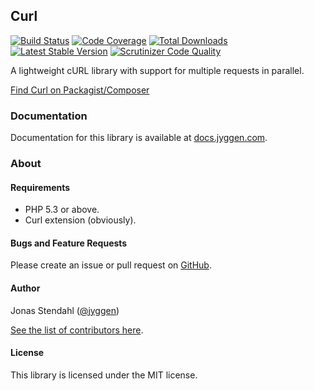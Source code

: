 ## Curl

[![Build Status](https://travis-ci.org/jyggen/curl.png?branch=master)](https://travis-ci.org/jyggen/curl)
[![Code Coverage](https://scrutinizer-ci.com/g/jyggen/curl/badges/coverage.png?s=ec64ffb1a7848c6ba2e6045569b7db3dcf36c134)](https://scrutinizer-ci.com/g/jyggen/curl/)
[![Total Downloads](https://poser.pugx.org/jyggen/curl/downloads.png)](https://packagist.org/packages/jyggen/curl)
[![Latest Stable Version](https://poser.pugx.org/jyggen/curl/v/stable.png)](https://packagist.org/packages/jyggen/curl)
[![Scrutinizer Code Quality](https://scrutinizer-ci.com/g/jyggen/curl/badges/quality-score.png?s=2fdc1031b9a91fab2a95cdb4e2a0d8d450393f86)](https://scrutinizer-ci.com/g/jyggen/curl/)

A lightweight cURL library with support for multiple requests in parallel.

[Find Curl on Packagist/Composer](https://packagist.org/packages/jyggen/curl)

### Documentation

Documentation for this library is available at [docs.jyggen.com](http://docs.jyggen.com/curl).

### About

#### Requirements

* PHP 5.3 or above.
* Curl extension (obviously).

#### Bugs and Feature Requests

Please create an issue or pull request on [GitHub](https://github.com/jyggen/curl).

#### Author

Jonas Stendahl ([@jyggen](http://twitter.com/jyggen))

[See the list of contributors here](https://github.com/jyggen/curl/contributors).

#### License

This library is licensed under the MIT license.
